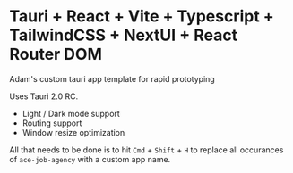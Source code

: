 # Tauri + React + Vite + Typescript + TailwindCSS + NextUI + React Router DOM

Adam's custom tauri app template for rapid prototyping

Uses Tauri 2.0 RC.

- Light / Dark mode support
- Routing support
- Window resize optimization

All that needs to be done is to hit `Cmd` + `Shift` + `H` to replace all occurances of `ace-job-agency` with a custom app name.
